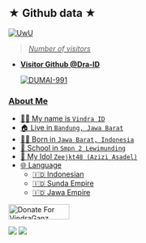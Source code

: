 ## ★ Github data ★
<p align="center">

  <a href="https://github.com/Dra-ID"><img src="http://readme-typing-svg.herokuapp.com?color=BF00FF&center=true&vCenter=true&multiline=false&lines=Follow+Github+Vindra+ID+^_^" alt="UwU">
  
>
> *Number of visitors*
* **Visitor Github @Dra-ID**

     ![DUMAI-991](https://komarev.com/ghpvc/?username=Dra-ID&color=blue)
>

### About Me

 - 👨‍🦱 My name is `Vindra ID`
 - 🏠 Live in `Bandung, Jawa Barat`
 - 👶🏻 Born in `Jawa Barat, Indonesia`
 - 🏫 School in `Smpn 2 Lewimunding`
 - 🌸 My Idol `Zeejkt48 (Azizi Asadel)`
 - 🌐 Language
   - 🇮🇩 Indonesian
   - 🇮🇩 Sunda Empire
   - 🇮🇩 Jawa Empire

<a href="https://saweria.co/donate/Vindra" target="_blank"><img src="https://user-images.githubusercontent.com/26188697/180601310-e82c63e4-412b-4c36-b7b5-7ba713c80380.png" alt="Donate For VindraGanz" height="30" width="120"></a>

[![](https://img.shields.io/badge/Instagram-pink?logo=Instagram&logoColor=pink&labelColor=white)](https://www.instagram.com/vindradoang)
[![](https://img.shields.io/badge/Whatsapp-white?logo=Whatsapp&logoColor=Brightgreen&labelColor=white)](https://wa.me/6283809192307?text=Asalamualaikum+bang)<br>
